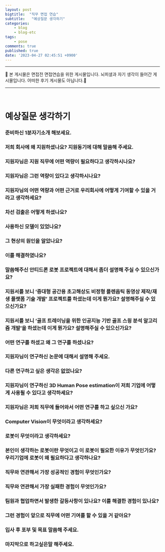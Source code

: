```yaml
---
layout: post
bigtitle:  "직무 면접 연습"
subtitle:   "예상질문 생각하기"
categories:
    - blog
    - blog-etc
tags:
    - pose
comments: true
published: true
date: '2023-04-27 02:45:51 +0900'
---
```


---

🎀 본 게시물은 면접전 면접연습을 위한 게시물입니다. 뇌피셜과 자기 생각이 들어간 게시물입니다. 어떠한 후기 게시물도 아닙니다.🎀 

---
<br>

# 예상질문 생각하기 

### 준비하신 1분자기소개 해보세요.


### 저희 회사에 왜 지원하셨나요? 지원동기에 대해 말씀해 주세요. 


### 지원자님은 지원 직무에 어떤 역량이 필요하다고 생각하시나요? 


### 지원자님은 그런 역량이 있다고 생각하시나요? 

### 지원자님의 어떤 역량과 어떤 근거로 우리회사에 어떻게 기여할 수 있을 거라고 생각하세요?

### 차선 검출은 어떻게 하셨나요?

### 사용하신 모델이 있었나요? 

### 그 현상의 원인을 알았나요?

### 이를 해결하였나요? 

### 말씀해주신 안티드론 로봇 프로젝트에 대해서 좀더 설명해 주실 수 있으신가요? 

### 지원서를 보니 ‘중대형 공간용 초고해상도 비정형 플렌옵틱 동영상 제작/재생 플랫폼 기술 개발’ 프로젝트를 하셨는데 이게 뭔가요? 설명해주실 수 있으신가요? 

### 지원서를 보니 ‘골프 트레이닝을 위한 인공지능 기반 골프 스윙 분석 알고리즘 개발’을 하셨는데 이게 뭔가요? 설명해주실 수 있으신가요?

### 어떤 연구를 하셨고 왜 그 연구를 하셨나요?

### 지원자님이 연구하신 논문에 대해서 설명해 주세요. 

### 다른 연구하고 싶은 생각은 없었나요?

### 지원자님이 연구하신 3D Human Pose estimation이 저희 기업에 어떻게 사용될 수 있다고 생각하세요? 


### 지원자님은 저희 직무에 들어와서 어떤 연구를 하고 싶으신 가요? 

### Computer Vision이 무엇이라고 생각하세요? 

### 로봇이 무엇이라고 생각하세요?

### 본인이 생각하는 로봇이란 무엇이고 이 로봇이 필요한 이유가 무엇인가요? 우리기업에 로봇이 왜 필요하다고 생각하나요?  

### 직무와 연관해서 가장 성공적인 경험이 무엇인가요? 

### 직무와 연관해서 가장 실패한 경험이 무엇인가요? 

### 팀원과 협업하면서 발생한 갈등사항이 있나요? 이를 해결한 경험이 있나요?


### 그런 경험이 앞으로 직무에 어떤 기여를 할 수 있을 거 같아요?



### 입사 후 포부 및 목표 말씀해 주세요. 


### 마지막으로 하고싶은말 해주세요.




